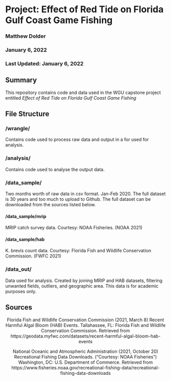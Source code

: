 # Project: Effect of Red Tide on Florida Gulf Coast Game Fishing
### Matthew Dolder
### January 6, 2022
### Last Updated: January 6, 2022

## Summary
This repository contains code and data used in the WGU capstone project entitled *Effect of Red Tide on Florida Gulf Coast Game Fishing*

## File Structure

### /wrangle/
Contains code used to process raw data and output in a for used for analysis.

### /analysis/
Contains code used to analyse the output data.  

### /data_sample/
Two months worth of raw data in csv format.  Jan-Feb 2020.  The full dataset is 30 years and too much to upload to Github. The full dataset can be downloaded from the sources listed below.  
#### /data_sample/mrip
MRIP catch survey data. Courtesy: NOAA Fisheries. (NOAA 2021)

#### /data_sample/hab
K. brevis count data. Courtesy: Florida Fish and Wildlife Conservation Commission.  (FWFC 2021) 

### /data_out/
Data used for analysis.  Created by joining MRIP and HAB datasets, filtering unwanted fields, outliers, and geographic area. This data is for academic purposes only.  

## Sources
<p align="center">
Florida Fish and Wildlife Conservation Commission (2021, March 8) Recent Harmful Algal Bloom (HAB) Events. Tallahassee, FL: Florida Fish and Wildlife Conservation Commission. Retrieved from
https://geodata.myfwc.com/datasets/recent-harmful-algal-bloom-hab-events
</p>
<p align="center">
National Oceanic and Atmospheric Administration (2021, October 20) Recreational Fishing Data Downloads. (“Courtesy: NOAA Fisheries”) Washington, DC: U.S. Department of Commerce. Retrieved from https://www.fisheries.noaa.gov/recreational-fishing-data/recreational-fishing-data-downloads
</p>